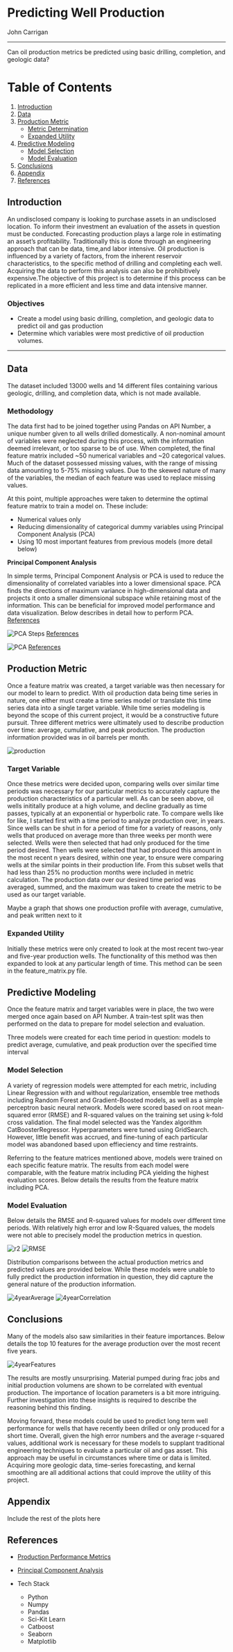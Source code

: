 # Predicting Well Production

John Carrigan

--- 
Can oil production metrics be predicted using basic drilling, completion, and geologic data?

# Table of Contents

1. [Introduction](#introduction)
2. [Data](#data)
3. [Production Metric](#production-metric)
    * [Metric Determination](#metric-determination)
    * [Expanded Utility](#expanded-utility)
4. [Predictive Modeling](#predictive-modeling)
    * [Model Selection](#model-selection)
    * [Model Evaluation](#model-evaluation)
5. [Conclusions](#conclusions)
6. [Appendix](#appendix)
7. [References](#references)





## Introduction

 An undisclosed company is looking to purchase assets in an undisclosed location. To inform their investment an evaluation of the assets in question must be conducted. Forecasting production plays a large role in estimating an asset’s profitability. Traditionally this is done through an engineering approach that can be data, time,and labor intensive. Oil production is influenced by a variety of factors, from the inherent reservoir characteristics, to the specific method of drilling and completing each well. Acquiring the data to perform this analysis can also be prohibitively expensive.The objective of this project is to determine if this process can be replicated in a more efficient and less time and data intensive manner.
 
 ### Objectives
 
   * Create a model using basic drilling, completion, and geologic data to predict oil and gas production
   * Determine which variables were most predictive of oil production volumes. 

---

## Data

The dataset included 13000 wells and 14 different files containing various geologic, drilling, and completion data, which is not made available.

### Methodology 

The data first had to be joined together using Pandas on API Number, a unique number given to all wells drilled domestically. A non-nominal amount of variables were neglected during this process, with the information deemed irrelevant, or too sparse to be of use. When completed, the final feature matrix included ~50 numerical variables and ~20 categorical values. Much of the dataset possessed missing values, with the range of missing data amounting to 5-75% missing values. Due to the skewed nature of many of the variables, the median of each feature was used to replace missing values.

At this point, multiple approaches were taken to determine the optimal feature matrix to train a model on. These include:
   * Numerical values only
   * Reducing dimensionality of categorical dummy variables using Principal Component Analysis (PCA)
   * Using 10 most important features from previous models (more detail below)
   
 **Principal Component Analysis**
 
 In simple terms, Principal Component Analysis or PCA is used to reduce the dimensionality of correlated variables into a lower dimensional space. PCA finds the directions of maximum variance in high-dimensional data and projects it onto a smaller dimensional subspace while retaining most of the information. This can be beneficial for improved model performance and data visualization. Below describes in detail how to perform PCA.
  [References](#references)
 
 ![PCA Steps]([Plots/pcasteps.png)
 [References](#references)
 
 ![PCA]([Plots/pca.png)
 [References](#references)

## Production Metric

Once a feature matrix was created, a target variable was then necessary for our model to learn to predict. With oil production data being time series in nature, one either must create a time series model or translate this time series data into a single target variable. While time series modeling is beyond the scope of this current project, it would be a constructive future pursuit. Three different metrics were ultimately used to describe production over time: average, cumulative, and peak production. The production information provided was in oil barrels per month.

![production](Plots/production.png)

### Target Variable

Once these metrics were decided upon, comparing wells over similar time periods was necessary for our particular metrics to accurately capture the production characteristics of a particular well. As can be seen above, oil wells inititally produce at a high volume, and decline gradually as time passes, typically at an exponential or hyperbolic rate. To compare wells like for like, I started first with a time period to analyze production over, in years. Since wells can be shut in for a period of time for a variety of reasons, only wells that produced on average more than three weeks per month were selected. Wells were then selected that had only produced for the time period desired. Then wells were selected that had produced this amount in the most recent n years desired, within one year, to ensure were comparing wells at the similar points in their production life. From this subset wells that had less than 25% no production months were included in metric calculation. The production data over our desired time period was averaged, summed, and the maximum was taken to create the metric to be used as our target variable.

Maybe a graph that shows one production profile with average, cumulative, and peak written next to it

### Expanded Utility 

Initially these metrics were only created to look at the most recent two-year and five-year production wells. The functionality of this method was then expanded to look at any particular length of time. This method can be seen in the feature_matrix.py file.  

## Predictive Modeling

Once the feature matrix and target variables were in place, the two were merged once again based on API Number. A train-test split was  then performed on the data to prepare for model selection and evaluation.

Three models were created for each time period in question: models to predict average, cumulative, and peak production over the specified time interval

### Model Selection

A variety of regression models were attempted for each metric, including Linear Regression with and without regularization, ensemble tree methods including Random Forest and Gradient-Boosted models, as well as a simple perceptron basic neural network. Models were scored based on root mean-squared error (RMSE) and R-squared values on the training set using k-fold cross validation. The final model selected was the Yandex algorithm CatBoosterRegressor. Hyperparameters were tuned using GridSearch. However, little benefit was accrued, and fine-tuning of each particular model was abandoned based upon effieciency and time restraints.

Referring to the feature matrices mentioned above, models were trained on each specific feature matrix. The results from each model were comparable, with the feature matrix including PCA yielding the highest evaluation scores. Below details the results from the feature matrix including PCA.

### Model Evaluation

Below details the RMSE and R-squared values for models over different time periods. With relatively high error and low R-Squared values, the models were not able to precisely model the production metrics in question. 

![r2](Plots/r2.png)
![RMSE](Plots/rmse.png)

Distribution comparisons between the actual production metrics and predicted values are provided below. While these models were unable to fully predict the production information in question, they did capture the general nature of the production information.

![4yearAverage](Plots/4Year/DistributionComparisonAverage.png)
![4yearCorrelation](Plots/4Year/CorrelationAverage.png)

## Conclusions

Many of the models also saw similarities in their feature importances. Below details the top 10 features for the average production over the most recent five years. 

![4yearFeatures](Plots/4Year/feature_importanceAverage.png)

The results are mostly unsurprising. Material pumped during frac jobs and initial production volumens are shown to be correlated with eventual production. The importance of location parameters is a bit more intriguing. Further investigation into these insights is required to describe the reasoning behind this finding.

Moving forward, these models could be used to predict long term well performance for wells that have recently been drilled or only produced for a short time. Overall, given the high error numbers and the average r-squared values, additional work is necessary for these models to supplant traditional engineering techniques to evaluate a particular oil and gas asset. This approach may be useful in circumstances where time or data is limited. Acquiring more geologic data, time-series forecasting, and kernal smoothing are all additional actions that could improve the utility of this project.   

## Appendix

Include the rest of the plots here

## References

  * [Production Performance Metrics](http://www.verdazo.com/blog/what-production-performance-measure-should-i-use/)
  * [Principal Component Analysis](http://sebastianraschka.com/Articles/2015_pca_in_3_steps.html#a-summary-of-the-pca-approach)

* Tech Stack
   * Python
   * Numpy
   * Pandas
   * Sci-Kit Learn
   * Catboost
   * Seaborn
   * Matplotlib

